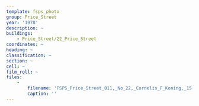 ```yaml
---
template: fsps_photo
group: Price_Street
year: '1978'
description: ~
buildings:
    - Price_Street/22_Price_Street
coordinates: ~
heading: ~
classification: ~
section: ~
cell: ~
film_roll: ~
files:
    -
        filename: 'FSPS_Price_Street_011,_No_22,_Cornelis_F_Koning,_15-3-D,_1978.png'
        caption: ''
---
```

